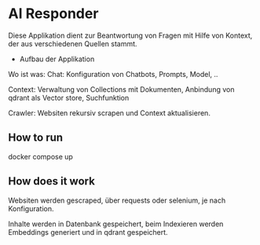 # AI Responder


Diese Applikation dient zur Beantwortung von Fragen mit Hilfe von Kontext, der aus verschiedenen Quellen stammt.

- Aufbau der Applikation

Wo ist was:
Chat: Konfiguration von Chatbots, Prompts, Model, ..

Context: Verwaltung von Collections mit Dokumenten, Anbindung von qdrant als Vector store, Suchfunktion

Crawler: Websiten rekursiv scrapen und Context aktualisieren.

## How to run

docker compose up

## How does it work

Websiten werden gescraped, über requests oder selenium, je nach Konfiguration.

Inhalte werden in Datenbank gespeichert, beim Indexieren werden Embeddings generiert und in qdrant gespeichert.
